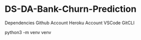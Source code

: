 # DS-DA-Bank-Churn-Prediction

Dependencies
Github Account
Heroku Account
VSCode
GitCLI

python3 -m venv venv